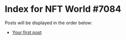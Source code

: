 # Index for NFT World #7084
Posts will be displayed in the order below:

- [Your first post](./001-first.md)

